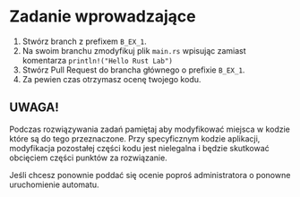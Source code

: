 # Zadanie wprowadzające

1. Stwórz branch z prefixem `B_EX_1`.
2. Na swoim branchu zmodyfikuj plik `main.rs` wpisując zamiast komentarza `println!("Hello Rust Lab")`
3. Stwórz Pull Request do brancha głównego o prefixie `B_EX_1`.
4. Za pewien czas otrzymasz ocenę twojego kodu.

## UWAGA!

Podczas rozwiązywania zadań pamiętaj aby modyfikować miejsca w kodzie które są do tego przeznaczone. Przy specyficznym kodzie aplikacji, modyfikacja pozostałej części kodu jest nielegalna i będzie skutkować obcięciem części punktów za rozwiązanie.

Jeśli chcesz ponownie poddać się ocenie poproś administratora o ponowne uruchomienie automatu.
